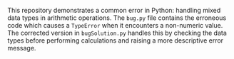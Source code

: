 This repository demonstrates a common error in Python: handling mixed data types in arithmetic operations.  The `bug.py` file contains the erroneous code which causes a `TypeError` when it encounters a non-numeric value. The corrected version in `bugSolution.py` handles this by checking the data types before performing calculations and raising a more descriptive error message.